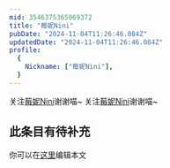 ```yaml
---
mid: 3546375365069372
title: "莓妮Nini"
pubDate: "2024-11-04T11:26:46.084Z"
updatedDate: "2024-11-04T11:26:46.084Z"
profile:
  {
    Nickname: ["莓妮Nini"],
  }
---
```


关注[莓妮Nini](https://space.bilibili.com/3546375365069372)谢谢喵~ 关注[莓妮Nini](https://space.bilibili.com/3546375365069372)谢谢喵~

## 此条目有待补充
你可以在[这里](https://github.com/Yuhanawa/VTuber.ICU-Content/edit/master/v/莓妮Nini/index.md)编辑本文
